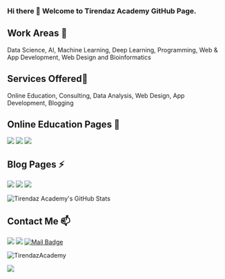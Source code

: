 ### Hi there 👋 Welcome to Tirendaz Academy GitHub Page.

## Work Areas 🔭

Data Science, AI, Machine Learning, Deep Learning, Programming, Web & App Development, Web Design and Bioinformatics

## Services Offered🌱

Online Education, Consulting, Data Analysis, Web Design, App Development, Blogging

## Online Education Pages 👯

[![](https://img.shields.io/badge/YouTube-T%C3%BCrk%C3%A7e-blue?style=for-the-badge)](https://www.youtube.com/tirendazakademi)
[![](https://img.shields.io/badge/YouTube-English-red?style=for-the-badge)](https://www.youtube.com/channel/UCFU9Go20p01kC64w-tmFORw)
[![](https://img.shields.io/badge/Udemy-Education-green?style=for-the-badge)](https://www.udemy.com/user/tirendaz-akademi-2)

## Blog Pages ⚡

[![](https://img.shields.io/badge/medium-%2312100E.svg?&style=for-the-badge&logo=medium&logoColor=white)](https://tirendazacademy.medium.com)
[![](https://img.shields.io/badge/medium-%2312100E.svg?&style=for-the-badge&logo=medium&logoColor=white)](https://tirendazakademi.medium.com)
[![](https://img.shields.io/badge/Medium-English-darkred?style=for-the-badge)](https://tirendazakademi.medium.com)



![Tirendaz Academy's GitHub Stats](https://github-readme-stats.vercel.app/api?username=TirendazAcademy&show_icons=true)

## Contact Me 📫

[![](https://img.shields.io/badge/linkedin-%230077B5.svg?&style=for-the-badge&logo=linkedin&logoColor=white)](https://www.linkedin.com/in/tirendaz-academy/)
[![](https://img.shields.io/badge/twitter-%231DA1F2.svg?&style=for-the-badge&logo=twitter&logoColor=white)](https://www.twitter.com/TirendazAcademy)
[![Mail Badge](https://img.shields.io/badge/tirendaziletisim@gmail.com-c14438?style=for-the-badge&logo=Gmail&logoColor=white&link=mailto:tirendaziletisim@gmail.com)](mailto:tirendaziletisim@gmail.com)

<p align="left"> <img src="https://komarev.com/ghpvc/?username=TirendazAcademy" alt="TirendazAcademy" /> </p>

[![](https://img.shields.io/github/followers/cobanov?style=social)](https://www.github.com/cobanov)








<!--
**TirendazAcademy/TirendazAcademy** is a ✨ _special_ ✨ repository because its `README.md` (this file) appears on your GitHub profile.

Here are some ideas to get you started:

- 🔭 I’m currently working on ...
- 🌱 I’m currently learning ...
- 👯 I’m looking to collaborate on ...
- 🤔 I’m looking for help with ...
- 💬 Ask me about ...
- 📫 How to reach me: ...
- 😄 Pronouns: ...
- ⚡ Fun fact: ...

[![](https://img.shields.io/badge/youtube-%23FF0000.svg?&style=for-the-badge&logo=youtube&logoColor=white")](https://www.youtube.com/tirendazakademi)
[![](https://img.shields.io/badge/youtube-%23FF0000.svg?&style=for-the-badge&logo=youtube&logoColor=white")](https://www.youtube.com/channel/UCFU9Go20p01kC64w-tmFORw)

-->

